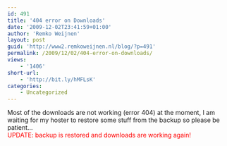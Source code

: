 ```yaml
---
id: 491
title: '404 error on Downloads'
date: '2009-12-02T23:41:59+01:00'
author: 'Remko Weijnen'
layout: post
guid: 'http://www2.remkoweijnen.nl/blog/?p=491'
permalink: /2009/12/02/404-error-on-downloads/
views:
    - '1406'
short-url:
    - 'http://bit.ly/hMFLsK'
categories:
    - Uncategorized
---
```


Most of the downloads are not working (error 404) at the moment, I am waiting for my hoster to restore some stuff from the backup so please be patient…  
<span style="color: #ff0000;">U<span style="color: #ff0000;">PDATE: backup is restored and downloads are working again!</span></span>